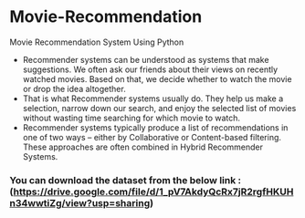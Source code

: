 # Movie-Recommendation
Movie Recommendation System Using Python

- Recommender systems can be understood as systems that make suggestions. We often ask our friends about their views on recently watched movies. Based on that, we decide whether to watch the movie or drop the idea altogether.
- That is what Recommender systems usually do. They help us make a selection, narrow down our search, and enjoy the selected list of movies without wasting time searching for which movie to watch.
- Recommender systems typically produce a list of recommendations in one of two ways – either by Collaborative or Content-based filtering. These approaches are often combined in Hybrid Recommender Systems.

### You can download the dataset from the below link : (https://drive.google.com/file/d/1_pV7AkdyQcRx7jR2rgfHKUHn34wwtiZg/view?usp=sharing)
